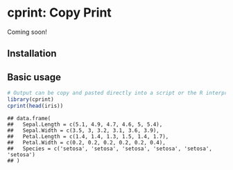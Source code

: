 cprint: Copy Print
==================

Coming soon!

Installation
------------

Basic usage
-----------

``` r
# Output can be copy and pasted directly into a script or the R interpreter
library(cprint)
cprint(head(iris))
```

    ## data.frame( 
    ##   Sepal.Length = c(5.1, 4.9, 4.7, 4.6, 5, 5.4), 
    ##   Sepal.Width = c(3.5, 3, 3.2, 3.1, 3.6, 3.9), 
    ##   Petal.Length = c(1.4, 1.4, 1.3, 1.5, 1.4, 1.7), 
    ##   Petal.Width = c(0.2, 0.2, 0.2, 0.2, 0.2, 0.4), 
    ##   Species = c('setosa', 'setosa', 'setosa', 'setosa', 'setosa', 'setosa') 
    ## )
